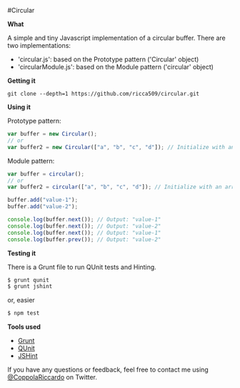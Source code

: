 #Circular

**What**

A simple and tiny Javascript implementation of a circular buffer.
There are two implementations:
 * 'circular.js': based on the Prototype pattern ('Circular' object)
 * 'circularModule.js': based on the Module pattern ('circular' object)

**Getting it**

```
git clone --depth=1 https://github.com/ricca509/circular.git
```

**Using it**

Prototype pattern:

```javascript
var buffer = new Circular();
// or
var buffer2 = new Circular(["a", "b", "c", "d"]); // Initialize with an array
```

Module pattern:

```javascript
var buffer = circular();
// or
var buffer2 = circular(["a", "b", "c", "d"]); // Initialize with an array

buffer.add("value-1");
buffer.add("value-2");

console.log(buffer.next());	// Output: "value-1"
console.log(buffer.next());	// Output: "value-2"
console.log(buffer.next());	// Output: "value-1"
console.log(buffer.prev());	// Output: "value-2"
```

**Testing it**

There is a Grunt file to run QUnit tests and Hinting.

```javascript
$ grunt qunit
$ grunt jshint
```

or, easier

```javascript
$ npm test
```

**Tools used**

* [Grunt](http://gruntjs.com/)
* [QUnit](http://qunitjs.com/)
* [JSHint](http://www.jshint.com/)

If you have any questions or feedback, feel free to contact me using [@CoppolaRiccardo](https://twitter.com/CoppolaRiccardo) on Twitter.
